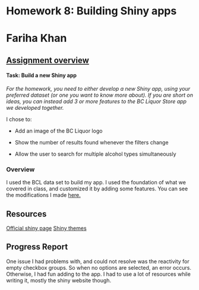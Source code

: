 # Homework 8: Building Shiny apps
# Fariha Khan

## [Assignment overview](http://stat545.com/hw08_shiny.html)

#### Task: Build a new Shiny app

*For the homework, you need to either develop a new Shiny app, using your preferred dataset (or one you want to know more about). If you are short on ideas, you can instead add 3 or more features to the BC Liquor Store app we developed together.*

I chose to:

 - Add an image of the BC Liquor logo
 
 - Show the number of results found whenever the filters change
 
 - Allow the user to search for multiple alcohol types simultaneously
 
 

### Overview
I used the BCL data set to build my app. I used the foundation of what we covered in class, 
and customized it by adding some features. 
You can see the modifications I made [here.]( https://farihakhan.shinyapps.io/bcl_app/)

 
## Resources
[Official shiny page](http://shiny.rstudio.com/)
[Shiny themes](https://rstudio.github.io/shinythemes/)

## 
## Progress Report

One issue I had problems with, and could not resolve was the reactivity for empty checkbox groups.
So when no options are selected, an error occurs. Otherwise, I had fun adding to the app. I had to use a lot of resources while writing it, mostly the shiny website though.